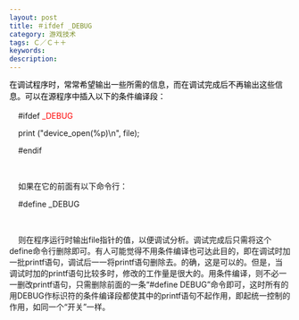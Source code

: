 ```yaml
---
layout: post
title: ＃ifdef _DEBUG
category: 游戏技术
tags: Ｃ／Ｃ＋＋
keywords: 
description: 
---
```


<span class="Apple-style-span"
style="widows:2;text-transform:none;text-indent:0px;display:inline !important;font:14px/21px verdana, 'courier new';white-space:normal;orphans:2;float:none;letter-spacing:normal;color:#000000;word-spacing:0px;-webkit-text-size-adjust:auto;-webkit-text-stroke-width:0px;">在调试程序时，常常希望输出一些所需的信息，而在调试完成后不再输出这些信息。可以在源程序中插入以下的条件编译段：</span>

    \#ifdef<span class="Apple-converted-space"> </span><span
style="color:red;">\_DEBUG</span>

    print ("device\_open(%p)\\n", file);

    \#endif

    

    如果在它的前面有以下命令行：

    \#define \_DEBUG

    

    则在程序运行时输出file指针的值，以便调试分析。调试完成后只需将这个define命令行删除即可。有人可能觉得不用条件编译也可达此目的，即在调试时加一批printf语句，调试后一一将printf语句删除去。的确，这是可以的。但是，当调试时加的printf语句比较多时，修改的工作量是很大的。用条件编译，则不必一一删改printf语句，只需删除前面的一条“\#define
DEBUG”命令即可，这时所有的用DEBUG作标识符的条件编译段都使其中的printf语句不起作用，即起统一控制的作用，如同一个“开关”一样。







